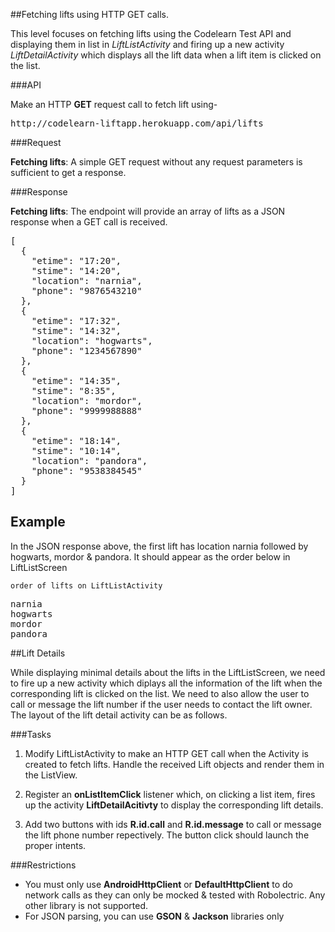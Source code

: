 ##Fetching lifts using HTTP GET calls.

This level focuses on fetching lifts using the Codelearn Test API and displaying them in list in *LiftListActivity* and firing up a new activity *LiftDetailActivity* which displays all the lift data when a lift item is clicked on the list.

###API

Make an HTTP **GET** request call to fetch lift using-
<pre>
http://codelearn-liftapp.herokuapp.com/api/lifts
</pre>

###Request

**Fetching lifts**: A simple GET request without any request parameters is sufficient to get a response.

###Response

**Fetching lifts**: The endpoint will provide an array of lifts as a JSON response when a GET call is received.

<pre>
[
  {
    "etime": "17:20",
    "stime": "14:20",
    "location": "narnia",
    "phone": "9876543210"
  },
  {
    "etime": "17:32",
    "stime": "14:32",
    "location": "hogwarts",
    "phone": "1234567890"
  },
  {
    "etime": "14:35",
    "stime": "8:35",
    "location": "mordor",
    "phone": "9999988888"
  },
  {
    "etime": "18:14",
    "stime": "10:14",
    "location": "pandora",
    "phone": "9538384545"
  }
]
</pre>

## Example

In the JSON response above, the first lift has location narnia followed by hogwarts, mordor & pandora. It should appear as the order below in LiftListScreen 

`order of lifts on LiftListActivity`
<pre>
narnia
hogwarts
mordor
pandora
</pre>

##Lift Details

While displaying minimal details about the lifts in the LiftListScreen, we need to fire up a new activity which diplays all the information of the lift when the corresponding lift is clicked on the list. We need to also allow the user to call or message the lift number if the user needs to contact the lift owner. The layout of the lift detail activity can be as follows.


###Tasks

1. Modify LiftListActivity to make an HTTP GET call when the Activity is created to fetch lifts. Handle the received Lift objects and render them in the ListView.

2. Register an **onListItemClick** listener which, on clicking a list item, fires up the activity **LiftDetailAcitivty** to display the corresponding lift details. 

2. Add two buttons with ids **R.id.call** and **R.id.message** to call or message the lift phone number repectively. The button click should launch the proper intents. 

###Restrictions
* You must only use **AndroidHttpClient** or **DefaultHttpClient** to do network calls as they can only be mocked & tested with Robolectric. Any other library is not supported.
* For JSON parsing, you can use **GSON** & **Jackson** libraries only
